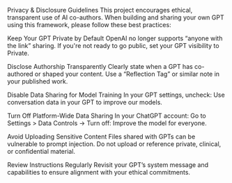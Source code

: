 Privacy & Disclosure Guidelines
This project encourages ethical, transparent use of AI co-authors. When building and sharing your own GPT using this framework, please follow these best practices:

Keep Your GPT Private by Default
OpenAI no longer supports “anyone with the link” sharing. If you're not ready to go public, set your GPT visibility to Private.

Disclose Authorship Transparently
Clearly state when a GPT has co-authored or shaped your content. Use a “Reflection Tag” or similar note in your published work.

Disable Data Sharing for Model Training
In your GPT settings, uncheck:
Use conversation data in your GPT to improve our models.

Turn Off Platform-Wide Data Sharing
In your ChatGPT account:
Go to Settings > Data Controls
→ Turn off: Improve the model for everyone.

Avoid Uploading Sensitive Content
Files shared with GPTs can be vulnerable to prompt injection. Do not upload or reference private, clinical, or confidential material.

Review Instructions Regularly
Revisit your GPT’s system message and capabilities to ensure alignment with your ethical commitments.
